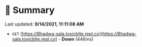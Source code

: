 # 📖 Summary
Last updated: **9/14/2021, 11:11:08 AM**

- `GET` [https://Bhadwa-sala.toxicblte.repl.co](https://Bhadwa-sala.toxicblte.repl.co) - **Down** (446ms)
